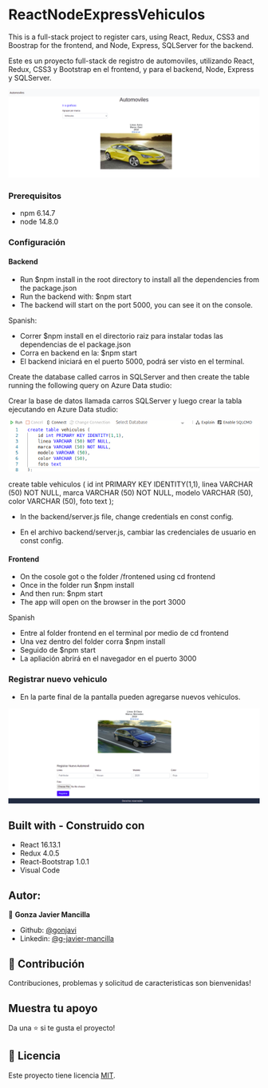 # ReactNodeExpressVehiculos

This is a full-stack project to register cars, using React, Redux, CSS3 and Boostrap for the frontend, and Node, Express, SQLServer for the backend.

Este es un proyecto full-stack de registro de automoviles, utilizando React, Redux, CSS3 y Bootstrap en el frontend, y para el backend, Node, Express y SQLServer.

![screenshot](./screenshot.png)


### Prerequisitos
- npm 6.14.7
- node 14.8.0

### Configuración

#### Backend

- Run $npm install   in the root directory to install all the dependencies from the package.json 
- Run the backend with: $npm start
- The backend will start on the port 5000,  you can see it on the console.

Spanish:

- Correr $npm install    en el directorio raiz  para instalar todas las dependencias de el package.json 
- Corra en backend en la: $npm start
- El backend iniciará en el puerto 5000, podrá ser visto en el terminal.

Create the database called carros in SQLServer and then create the table running the following query on Azure Data studio:

Crear la base de datos llamada carros SQLServer y luego crear la tabla ejecutando en Azure Data studio:

![screenshot](./creartabla.png)

create table vehiculos (
    id int PRIMARY KEY IDENTITY(1,1),
    linea VARCHAR (50) NOT NULL,
    marca VARCHAR (50) NOT NULL,
    modelo VARCHAR (50),
    color VARCHAR (50),
    foto text
);

- In the backend/server.js file, change credentials en const config.

- En el archivo backend/server.js, cambiar las credenciales de usuario en const config.

#### Frontend

- On the cosole got o the folder /frontened using cd frontend
- Once in the folder run $npm install
- And then run: $npm start
- The app will open on the browser in the port 3000

Spanish
- Entre al folder frontend en el terminal por medio de cd frontend
- Una vez dentro del folder corra $npm install
- Seguido de $npm start
- La apliación abrirá en el navegador en el puerto 3000

### Registrar nuevo vehiculo

- En la parte final de la pantalla pueden agregarse nuevos vehiculos.

![screenshot](./registrar.png)


## Built with  - Construido con

- React 16.13.1
- Redux 4.0.5
- React-Bootstrap 1.0.1
- Visual Code


## Autor:
👤 **Gonza Javier Mancilla**

- Github: [@gonjavi](https://github.com/gonjavi)
- Linkedin: [@g-javier-mancilla](https://www.linkedin.com/in/g-mancillla)

## 🤝 Contribución

Contribuciones, problemas y solicitud de caracteristicas son bienvenidas!


## Muestra tu apoyo

Da una ⭐️ si te gusta el proyecto!


## 📝 Licencia


Este proyecto tiene licencia [MIT](lic.url).



